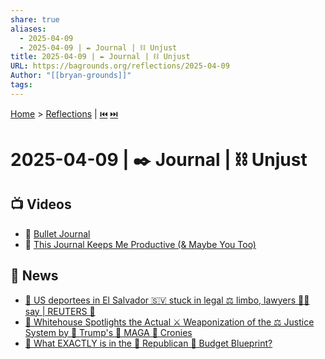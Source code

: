 ```yaml
---
share: true
aliases:
  - 2025-04-09
  - 2025-04-09 | ✒️ Journal | ⛓️ Unjust
title: 2025-04-09 | ✒️ Journal | ⛓️ Unjust
URL: https://bagrounds.org/reflections/2025-04-09
Author: "[[bryan-grounds]]"
tags: 
---
```

[Home](../index.md) > [Reflections](./index.md) | [⏮️](./2025-04-08.md) [⏭️](./2025-04-10.md)  
# 2025-04-09 | ✒️ Journal | ⛓️ Unjust  
## 📺 Videos  
- 📓 [ Bullet Journal](../videos/bullet-journal.md)  
- 🚀 [ This Journal Keeps Me Productive (& Maybe You Too)](../videos/this-journal-keeps-me-productive-and-maybe-you-too.md)  
  
## 📰 News  
- [🚨 US deportees in El Salvador 🇸🇻 stuck in legal ⚖️ limbo, lawyers 🧑‍⚖️ say | REUTERS 📰](../videos/us-deportees-in-el-salvador-stuck-in-legal-limbo-lawyers-say-reuters.md)  
- [🚨 Whitehouse Spotlights the Actual ⚔️ Weaponization of the ⚖️ Justice System by 🤡 Trump's 🧢 MAGA 👯 Cronies](../videos/whitehouse-spotlights-the-actual-weaponization-of-the-justice-system-by-trumps-maga-cronies.md)  
- [📢 What EXACTLY is in the 🐘 Republican 🧾 Budget Blueprint?](../videos/what-exactly-is-in-the-republican-budget-blueprint.md)  
